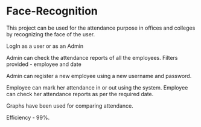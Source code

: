 # Face-Recognition

This project can be used for the attendance purpose in offices and colleges by recognizing the face of the user. 

LogIn as a user or as an Admin

Admin can check the attendance reports of all the employees. Filters provided - employee and date

Admin can register a new employee using a new username and password.

Employee can mark her attendance in or out using the system.
Employee can check her attendance reports as per the required date. 

Graphs have been used for comparing attendance. 

Efficiency - 99%.
